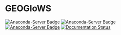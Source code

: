 # GEOGloWS
[![Anaconda-Server Badge](https://anaconda.org/rileyhales/geoglows/badges/version.svg)](https://anaconda.org/rileyhales/geoglows)
[![Anaconda-Server Badge](https://anaconda.org/rileyhales/geoglows/badges/installer/conda.svg)](https://conda.anaconda.org/rileyhales)
[![Anaconda-Server Badge](https://anaconda.org/rileyhales/geoglows/badges/downloads.svg)](https://anaconda.org/rileyhales/geoglows)
[![Documentation Status](https://readthedocs.org/projects/geoglows/badge/?version=latest)](https://geoglows.readthedocs.io/en/latest/?badge=latest)
